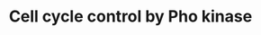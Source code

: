 ---
annotations:
- id: PW:0001317
  parent: regulatory pathway
  type: Pathway Ontology
  value: cell cycle pathway
authors:
- Rama
- Elisa
- Egonw
- Bart Smeets
- MaintBot
- Mkutmon
description: ''
last-edited: 2016-07-15
organisms:
- Saccharomyces cerevisiae
redirect_from:
- /index.php/Pathway:WP2837
- /instance/WP2837
revision: null
schema-jsonld:
- '@context': https://schema.org/
  '@id': https://wikipathways.github.io/pathways/WP2837.html
  '@type': Dataset
  creator:
    '@type': Organization
    name: WikiPathways
  description: ''
  keywords:
  - PHO11
  - PHO12
  - PHO2
  - PHO4
  - PHO5
  - PHO81
  - PHO84
  - PHO85
  - PHO89
  license: CC0
  name: Cell cycle control by Pho kinase
seo: CreativeWork
title: Cell cycle control by Pho kinase
wpid: WP2837
---